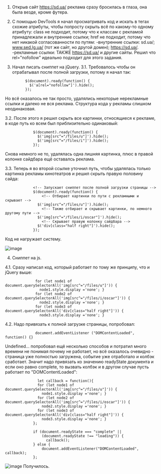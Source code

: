   1.   Открыв сайт ​https://sd.ua/ реклама сразу бросилась в глаза,
     она была везде, кроме футера.

  2.   С помощью DevTools я начал просматривать код и искать в тегах схожие
     атрибуты, чтобы попросту скрыть всё по какому-то одному атрибуту:
     class не подходит, потому что к классам с рекламой принадлежали
     и внутренние ссылки;
     href не подходит, потому что нет никакой согласованности по путям:
     -внутренние ссылки: sd.ua/;  www.sed.lg.ua/ (тот же сайт, но другой домен); https://sd.ua/.
     -рекламные ссылки: ТАКЖЕ https://sd.ua/ и другие сайты.
     Решил что rel="nofollow" идеально подходит для этого задания.

  3.   Начал писать сниппет на jQuery. 
  3.1.  Требовалось чтобы он отрабатывал после
           полной загрузки, потому я начал так:

                 $(document).ready(function() {
                   $('a[rel="nofollow"]').hide();
                 });

   Но всё оказалось не так просто, удалялись некоторые нерекламные
   ссылки и далеко не вся реклама.
   Структура кода у рекламы слишком неодинаковая. 
   
  3.2.  После этого я решил скрыть все картинки, относящиеся к рекламе,
          в коде путь ко всем был приблизительно одинаковый:

                 $(document).ready(function() {
                   $('img[src^="/files/u"]').hide();
                   $('img[src^="/files/i"]').hide();
                 });

   Снова немного не то, удалялась одна лишняя картинка,
   плюс в правой колонке сайдбара ещё оставалсь реклама. 
   
   3.3.  Теперь я во второй ссылке уточнил путь, чтобы удалялась только
   картинка рекламы кинотеатров и решил скрыть правую половину сайда:
                 
                 <!-- Запускает сниппет после полной загрузки страницы -->
                 $(document).ready(function() {   
                     <!-- Отбирает картинки по пути с рекламными и скрывает -->           
                   $('img[src^="/files/u"]').hide(); 
                     <!-- Также отбирает и скрывает картинки, по немного другому пути -->       
                   $('img[src^="/files/i/oscar"]').hide();  
                     <!-- Скрывает правую колонку сайдбара -->
                   $('div[class="half right"]').hide();      
                 });

   Код не нагружает систему.
   
   ![image](https://user-images.githubusercontent.com/78987903/109872921-bb47e100-7c75-11eb-9174-1134553fa4f5.png)
   
   
   4. Сниппет на js.
   
   4.1. Сразу написал код, который работает по тому же принципу, что и jQuery выше:
   
                  for (let node1 of document.querySelectorAll('img[src^="/files/u"]')) {
                    node1.style.display ='none'; }
                  for (let node2 of document.querySelectorAll('img[src^="/files/i/oscar"]')) {
                    node2.style.display ='none'; }
                  for (let node3 of document.querySelectorAll('div[class="half right"]')) {
                    node3.style.display ='none'; }
                    
   4.2. Надо привязать к полной загрузке страницы, попробовал:
   
                  document.addEventListener ("DOMContentLoaded", function() {}
                  
   Undefined... попробовал ещё несколько способов и потратил много времени не понимая почему не работает,
   но всё оказалось очевидно - страница уже полностью загружена, событие уже отработало и колбэк сработает.
   Значит надо привязать ко значению readyState документа и если оно равно complete, то вызвать колбэк и 
   в другом случае пусть работает по "DOMContentLoaded":
                   
                   let callback = function(){
                   for (let node1 of document.querySelectorAll('img[src^="/files/u"]')) {
                     node1.style.display ='none'; }
                   for (let node2 of document.querySelectorAll('img[src^="/files/i/oscar"]')) {
                     node2.style.display ='none'; }
                   for (let node3 of document.querySelectorAll('div[class="half right"]')) {
                     node3.style.display ='none'; }
                 };

                 if (document.readyState === "complete" ||
                     (document.readyState !== "loading")) {
                       callback();
                 } else {
                     document.addEventListener("DOMContentLoaded", callback);
                 };
                 
  ![image](https://user-images.githubusercontent.com/78987903/109982741-dca6dc80-7d0a-11eb-8196-5e3c2fcf3981.png)
  Получилось.

